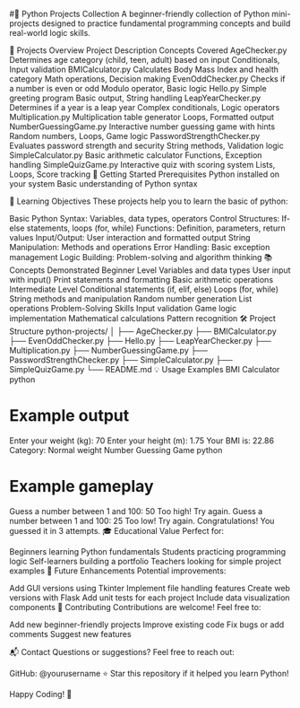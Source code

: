 #🐍 Python Projects Collection
A beginner-friendly collection of Python mini-projects designed to practice fundamental programming concepts and build real-world logic skills.

📁 Projects Overview
Project	Description	Concepts Covered
AgeChecker.py	Determines age category (child, teen, adult) based on input	Conditionals, Input validation
BMICalculator.py	Calculates Body Mass Index and health category	Math operations, Decision making
EvenOddChecker.py	Checks if a number is even or odd	Modulo operator, Basic logic
Hello.py	Simple greeting program	Basic output, String handling
LeapYearChecker.py	Determines if a year is a leap year	Complex conditionals, Logic operators
Multiplication.py	Multiplication table generator	Loops, Formatted output
NumberGuessingGame.py	Interactive number guessing game with hints	Random numbers, Loops, Game logic
PasswordStrengthChecker.py	Evaluates password strength and security	String methods, Validation logic
SimpleCalculator.py	Basic arithmetic calculator	Functions, Exception handling
SimpleQuizGame.py	Interactive quiz with scoring system	Lists, Loops, Score tracking
🚀 Getting Started
Prerequisites
Python installed on your system
Basic understanding of Python syntax

🎯 Learning Objectives
These projects help you to learn the basic of python:

Basic Python Syntax: Variables, data types, operators
Control Structures: If-else statements, loops (for, while)
Functions: Definition, parameters, return values
Input/Output: User interaction and formatted output
String Manipulation: Methods and operations
Error Handling: Basic exception management
Logic Building: Problem-solving and algorithm thinking
📚 Concepts Demonstrated
Beginner Level
Variables and data types
User input with input()
Print statements and formatting
Basic arithmetic operations
Intermediate Level
Conditional statements (if, elif, else)
Loops (for, while)
String methods and manipulation
Random number generation
List operations
Problem-Solving Skills
Input validation
Game logic implementation
Mathematical calculations
Pattern recognition
🛠️ Project Structure
python-projects/
│
├── AgeChecker.py
├── BMICalculator.py
├── EvenOddChecker.py
├── Hello.py
├── LeapYearChecker.py
├── Multiplication.py
├── NumberGuessingGame.py
├── PasswordStrengthChecker.py
├── SimpleCalculator.py
├── SimpleQuizGame.py
└── README.md
💡 Usage Examples
BMI Calculator
python
# Example output
Enter your weight (kg): 70
Enter your height (m): 1.75
Your BMI is: 22.86
Category: Normal weight
Number Guessing Game
python
# Example gameplay
Guess a number between 1 and 100: 50
Too high! Try again.
Guess a number between 1 and 100: 25
Too low! Try again.
Congratulations! You guessed it in 3 attempts.
🎓 Educational Value
Perfect for:

Beginners learning Python fundamentals
Students practicing programming logic
Self-learners building a portfolio
Teachers looking for simple project examples
🔮 Future Enhancements
Potential improvements:

Add GUI versions using Tkinter
Implement file handling features
Create web versions with Flask
Add unit tests for each project
Include data visualization components
🤝 Contributing
Contributions are welcome! Feel free to:

Add new beginner-friendly projects
Improve existing code
Fix bugs or add comments
Suggest new features


📬 Contact
Questions or suggestions? Feel free to reach out:

GitHub: @yourusername
⭐ Star this repository if it helped you learn Python!

Happy Coding! 🚀

